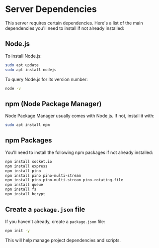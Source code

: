 # Server Dependencies
This server requires certain dependencies. Here's a list of the main dependencies you'll need to install if not already installed:
## Node.js
To install Node.js:
```bash
sudo apt update
sudo apt install nodejs
```
To query Node.js for its version number:
```bash
node -v
```
## npm (Node Package Manager)
Node Package Manager usually comes with Node.js. If not, install it with:
```bash
sudo apt install npm
```
## npm Packages
You'll need to install the following npm packages if not already installed:
```bash
npm install socket.io
npm install express
npm install pino
npm install pino pino-multi-stream
npm install pino pino-multi-stream pino-rotating-file
npm install queue
npm install fs
npm install bcrypt
```
## Create a `package.json` file
If you haven't already, create a `package.json` file:
```bash
npm init -y
```
This will help manage project dependencies and scripts.